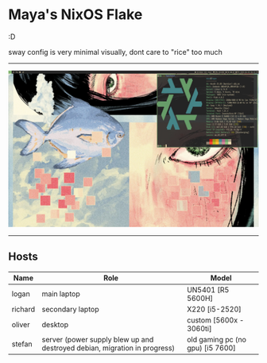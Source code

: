 # Maya's NixOS Flake
:D

sway config is very minimal visually, dont care to "rice" too much

---

![](./_img/logan_screenshot_2025-06-03.webp)

---

## Hosts
| Name     | Role                                                                      | Model                                                       |
| -------- | ------------------------------------------------------------------------- | ----------------------------------------------------------- |
| logan    | main laptop                                                               | UN5401 \[R5 5600H\]                                         |
| richard  | secondary laptop                                                          | X220 \[i5-2520\]                                            |
| oliver   | desktop                                                                   | custom \[5600x - 3060ti\]                                |
| stefan   | server (power supply blew up and destroyed debian, migration in progress) | old gaming pc (no gpu) \[i5 7600\]                          |
